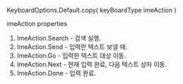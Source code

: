 KeyboardOptions.Default.copy(
	keyBoardType
	imeAction
)


imeAction properties
1. ImeAction.Search - 검색 실행.
2. ImeAction.Send  - 입력란 텍스트 보낼 때.
3. ImeAction.Go - 입력한 텍스트 대상 이동.
4. ImeAction.Next - 현재 입력 완료, 다음 텍스트 상자 이동.
5. ImeAction.Done - 입력 완료.


